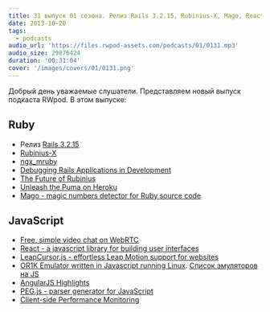 ```yaml
---
title: 31 выпуск 01 сезона. Релиз Rails 3.2.15, Rubinius-X, Mago, React, LeapCursor.js и прочее
date: 2013-10-20
tags:
  - podcasts
audio_url: 'https://files.rwpod-assets.com/podcasts/01/0131.mp3'
audio_size: 29876424
duration: '00:31:04'
cover: '/images/covers/01/0131.png'
---
```


Добрый день уважаемые слушатели. Представляем новый выпуск подкаста RWpod. В этом выпуске:

## Ruby

- Релиз [Rails 3.2.15](http://weblog.rubyonrails.org/2013/10/16/Rails-3-2-15-has-been-released/)
- [Rubinius-X](http://rubini.us/2013/10/15/introducing-rubinius-x/)
- [ngx_mruby](http://matsumoto-r.github.io/ngx_mruby/)
- [Debugging Rails Applications in Development](http://nofail.de/2013/10/debugging-rails-applications-in-development/)
- [The Future of Rubinius](https://blog.engineyard.com/2013/the-future-of-rubinius)
- [Unleash the Puma on Heroku](http://blog.codeship.io/2013/10/16/unleash-the-puma-on-heroku.html)
- [Mago - magic numbers detector for Ruby source code](https://github.com/greyblake/mago)

## JavaScript

- [Free, simple video chat on WebRTC](https://vline.com/)
- [React - a javascript library for building user interfaces](http://facebook.github.io/react)
- [LeapCursor.js - effortless Leap Motion support for websites](https://github.com/roboleary/LeapCursor.js)
- [OR1K Emulator written in Javascript running Linux](http://s-macke.github.io/jor1k/). [Список эмуляторов на JS](https://gist.github.com/ysangkok/5606032)
- [AngularJS Highlights](http://syntaxspectrum.com/2013/10/angularjs-highlights-week-ending-20-october-2013/)
- [PEG.js - parser generator for JavaScript](http://pegjs.majda.cz/)
- [Client-side Performance Monitoring](http://dev.hubspot.com/blog/client-side-performance-monitoring)
